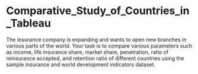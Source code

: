 # Comparative_Study_of_Countries_in_Tableau
The insurance company is expanding and wants to open new branches in various parts of the world. Your task is to compare various parameters such as income, life insurance share, market share, penetration, ratio of reinsurance accepted, and retention ratio of different countries using the sample insurance and world development indicators dataset.
